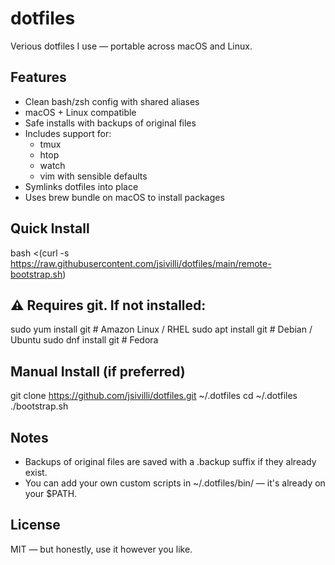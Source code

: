 # dotfiles

Verious dotfiles I use — portable across macOS and Linux.

## Features

- Clean bash/zsh config with shared aliases
- macOS + Linux compatible
- Safe installs with backups of original files
- Includes support for:
  - tmux
  - htop
  - watch
  - vim with sensible defaults
- Symlinks dotfiles into place
- Uses brew bundle on macOS to install packages

## Quick Install

bash <(curl -s https://raw.githubusercontent.com/jsivilli/dotfiles/main/remote-bootstrap.sh)

## ⚠️ Requires git. If not installed:

sudo yum install git   # Amazon Linux / RHEL
sudo apt install git   # Debian / Ubuntu
sudo dnf install git   # Fedora

## Manual Install (if preferred)

git clone https://github.com/jsivilli/dotfiles.git ~/.dotfiles
cd ~/.dotfiles
./bootstrap.sh

## Notes

- Backups of original files are saved with a .backup suffix if they already exist.
- You can add your own custom scripts in ~/.dotfiles/bin/ — it's already on your $PATH.

## License

MIT — but honestly, use it however you like.

